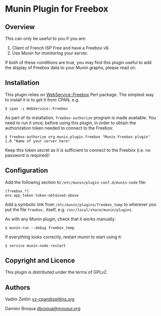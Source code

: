 Munin Plugin for Freebox
========================

Overview
--------

This can only be useful to you if you are:

1. Client of French ISP Free and have a Freebox v6.
2. Use Munin for monitoring your server.

If _both_ of these conditions are true, you may find this plugin useful to
add the display of Freebox data to your Munin graphs, please read on.


Installation
------------

This plugin relies on
[WebService::Freebox](https://metacpan.org/pod/WebService::Freebox) Perl
package. The simplest way to install it is to get it from CPAN, e.g.

	$ cpan -i WebService::Freebox

As part of its installation, `freebox-authorize` program is made available.
You need to run it once, before using this plugin, in order to obtain the
authorization token needed to connect to the Freebox:

	$ freebox-authorize org.munin.plugin.freebox "Munin Freebox plugin" 1.0 "Name of your server here"

Keep this token secret as it is sufficient to connect to the Freebox (i.e. no
password is required)!


Configuration
-------------

Add the following section to `/etc/munin/plugin-conf.d/munin-node` file:

	[freebox_*]
	env.app_token token-obtained-above

Add a symbolic link from `/etc/munin/plugins/freebox_temp` to wherever you put
the file `freebox_` itself, e.g. `/usr/local/share/munin/plugins`.

As with any Munin plugin, check that it works manually:

	$ munin-run --debug freebox_temp

If everything looks correctly, restart munin to start using it:

	$ service munin-node restart


Copyright and Licence
---------------------

This plugin is distributed under the terms of GPLv2.

Authors
-------

Vadim Zeitlin <vz-cpan@zeitlins.org>

Damien Broqua <dbroqua@mousur.org>
